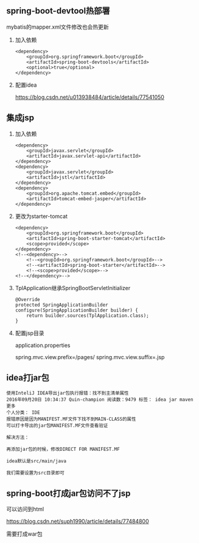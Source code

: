 ## spring-boot-devtool热部署

mybatis的mapper.xml文件修改也会热更新

1. 加入依赖

    ```
    <dependency>
        <groupId>org.springframework.boot</groupId>
        <artifactId>spring-boot-devtools</artifactId>
        <optional>true</optional>
    </dependency>
    ```
2. 配置idea

    https://blog.csdn.net/u013938484/article/details/77541050


## 集成jsp

1. 加入依赖

    ```
    <dependency>
        <groupId>javax.servlet</groupId>
        <artifactId>javax.servlet-api</artifactId>
    </dependency>
    <dependency>
        <groupId>javax.servlet</groupId>
        <artifactId>jstl</artifactId>
    </dependency>
    <dependency>
        <groupId>org.apache.tomcat.embed</groupId>
        <artifactId>tomcat-embed-jasper</artifactId>
    </dependency>
    ```
2. 更改为starter-tomcat

   ```
   <dependency>
       <groupId>org.springframework.boot</groupId>
       <artifactId>spring-boot-starter-tomcat</artifactId>
       <scope>provided</scope>
   </dependency>
   <!--<dependency>-->
       <!--<groupId>org.springframework.boot</groupId>-->
       <!--<artifactId>spring-boot-starter</artifactId>-->
       <!--<scope>provided</scope>-->
   <!--</dependency>-->
   ```
        
2. TplApplication继承SpringBootServletInitializer

    ```
    @Override
    protected SpringApplicationBuilder configure(SpringApplicationBuilder builder) {
        return builder.sources(TplApplication.class);
    }
    ```
3. 配置jsp目录

   application.properties
   
   spring.mvc.view.prefix=/pages/
   spring.mvc.view.suffix=.jsp   
 
 
## idea打jar包

```
使用InteliJ IDEA导出jar包执行报错：找不到主清单属性
2016年09月20日 10:34:37 Quin-champion 阅读数：9479 标签： idea jar maven  更多
个人分类： IDE
报错原因是因为MANIFEST.MF文件下找不到MAIN-CLASS的属性
可以打卡导出的jar包MANIFEST.MF文件查看验证

解决方法：

再添加jar包的时候，修改DIRECT FOR MANIFEST.MF

idea默认是src/main/java

我们需要设置为src目录即可
``` 

## spring-boot打成jar包访问不了jsp

可以访问到html

https://blog.csdn.net/suph1990/article/details/77484800

需要打成war包